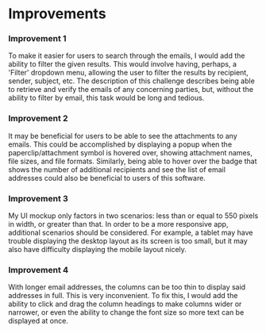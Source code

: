 # Improvements

### Improvement 1
To make it easier for users to search through the emails, I would add the ability to filter the given results. This would involve having, perhaps, a 'Filter' dropdown menu, allowing the user to filter the results by recipient, sender, subject, etc. The description of this challenge describes being able to retrieve and verify the emails of any concerning parties, but, without the ability to filter by email, this task would be long and tedious.

### Improvement 2
It may be beneficial for users to be able to see the attachments to any emails. This could be accomplished by displaying a popup when the paperclip/attachment symbol is hovered over, showing attachment names, file sizes, and file formats.
Similarly, being able to hover over the badge that shows the number of additional recipients and see the list of email addresses could also be beneficial to users of this software.

### Improvement 3
My UI mockup only factors in two scenarios: less than or equal to 550 pixels in width, or greater than that. In order to be a more responsive app, additional scenarios should be considered. For example, a tablet may have trouble displaying the desktop layout as its screen is too small, but it may also have difficulty displaying the mobile layout nicely.

### Improvement 4
With longer email addresses, the columns can be too thin to display said addresses in full. This is very inconvenient. To fix this, I would add the ability to click and drag the column headings to make columns wider or narrower, or even the ability to change the font size so more text can be displayed at once.
